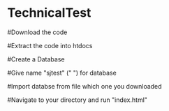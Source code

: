 # TechnicalTest

#Download the code 

#Extract the code into htdocs

#Create a Database 

#Give name "sjtest" (" ") for database

#Import databse from file which one you downloaded

#Navigate to your directory and run "index.html"
